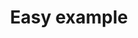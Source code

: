 ---
title: Easy example
description: Ejemplo básico para usar la tecnlogía Kore Ledger (Crear gobernanza y añadir miembros)
weight: 1
---